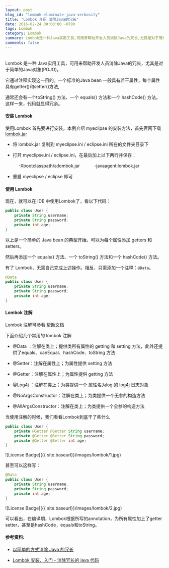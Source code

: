 ```yaml
---
layout: post
blog_id: "lombok-eliminate-java-verbosity"
title: "Lombok 介绍 消除Java的冗长"
date: 2016-02-24 00:00:00 -0700
tags: Lombok
category: Lombok
summary: Lombok是一种Java实用工具,可用来帮助开发人员消除Java的冗长,尤其是对于简单的Java对象(POJO)
comments: false
---
```

<br>
Lombok 是一种 Java实用工具，可用来帮助开发人员消除Java的冗长，尤其是对于简单的Java对象(POJO)。

它通过注释实现这一目的。一个标准的Java bean 一般具有若干属性，每个属性具有getter()和setter()方法,

通常还会有一个toString() 方法、一个 equals() 方法和一个 hashCode() 方法。这样一来，代码就显得冗余。


#### 安装 Lombok

使用Lombok 首先要进行安装，本例介绍 myeclipse 的安装方法，首先官网下载 <a href="http://projectlombok.org/">lombok.jar<a>

+ 将 lombok.jar 复制到 myeclipse.ini / eclipse.ini 所在的文件夹目录下

+ 打开 myeclipse.ini / eclipse.ini，在最后加上以下两行并保存：

　　　-Xbootclasspath/a:lombok.jar
　　　-javaagent:lombok.jar
  
+ 重启 myeclipse / eclipse 即可

#### 使用 Lombok

现在，就可以在 IDE 中使用Lombok了，看以下代码：

```java
public class User {
	private String username;
	private String password;
	private int age;
}
```

以上是一个简单的 Java bean 的典型开始。可以为每个属性添加 getters 和 setters。

然后再添加一个 equals() 方法、一个 toString() 方法和一个 hashCode() 方法。

有了 Lombok，无需自己完成上述操作。相反，只需添加一个注释：`@Data`。

```java
@Data
public class User {
	private String username;
	private String password;
	private int age;
}
```

#### Lombok 注解

Lombok 注解可参看 <a href="http://projectlombok.org/features/index">帮助文档<a>

下面介绍几个常用的 lombok 注解

+ @Data   ：注解在类上；提供类所有属性的 getting 和 setting 方法，此外还提供了equals、canEqual、hashCode、toString 方法

+ @Setter：注解在属性上；为属性提供 setting 方法

+ @Getter：注解在属性上；为属性提供 getting 方法

+ @Log4j ：注解在类上；为类提供一个 属性名为log 的 log4j 日志对象

+ @NoArgsConstructor：注解在类上；为类提供一个无参的构造方法

+ @AllArgsConstructor：注解在类上；为类提供一个全参的构造方法

当使用注解的时候，我们看看Lombok到底干了些什么

```java
public class User {
	private @Getter @Setter String username;
	private @Getter @Setter String password;
	private @Getter @Setter int age;
}
```

![License Badge]({{ site.baseurl}}/images/lombok/1.jpg)

甚至可以这样写：

```java
@Data
public class User {
	private String username;
	private String password;
	private int age;
}
```

![License Badge]({{ site.baseurl}}/images/lombok/2.jpg)

可以看出，在编译期，Lombok根据所写的annotation，为所有属性加上了getter setter，甚至是hashCode，equals和toString。

#### 参考资料:

+ <a href="https://www.ibm.com/developerworks/cn/opensource/os-lombok/">以简单的方式消除 Java 的冗长</a>

+ <a href="http://www.blogjava.net/fancydeepin/archive/2012/07/12/lombok.html">Lombok 安装、入门 - 消除冗长的 java 代码</a>

<br>